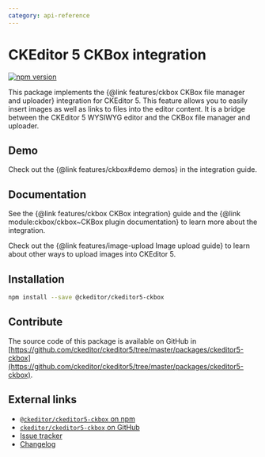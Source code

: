```yaml
---
category: api-reference
---
```


# CKEditor 5 CKBox integration

[![npm version](https://badge.fury.io/js/%40ckeditor%2Fckeditor5-ckbox.svg)](https://www.npmjs.com/package/@ckeditor/ckeditor5-ckbox)

This package implements the {@link features/ckbox CKBox file manager and uploader} integration for CKEditor 5. This feature allows you to easily insert images as well as links to files into the editor content. It is a bridge between the CKEditor 5 WYSIWYG editor and the CKBox file manager and uploader.

## Demo

Check out the {@link features/ckbox#demo demos} in the integration guide.

## Documentation

See the {@link features/ckbox CKBox integration} guide and the {@link module:ckbox/ckbox~CKBox plugin documentation} to learn more about the integration.

Check out the {@link features/image-upload Image upload guide} to learn about other ways to upload images into CKEditor 5.

## Installation

```bash
npm install --save @ckeditor/ckeditor5-ckbox
```

## Contribute

The source code of this package is available on GitHub in [https://github.com/ckeditor/ckeditor5/tree/master/packages/ckeditor5-ckbox](https://github.com/ckeditor/ckeditor5/tree/master/packages/ckeditor5-ckbox).

## External links

* [`@ckeditor/ckeditor5-ckbox` on npm](https://www.npmjs.com/package/@ckeditor/ckeditor5-ckbox)
* [`ckeditor/ckeditor5-ckbox` on GitHub](https://github.com/ckeditor/ckeditor5/tree/master/packages/ckeditor5-ckbox)
* [Issue tracker](https://github.com/ckeditor/ckeditor5/issues)
* [Changelog](https://github.com/ckeditor/ckeditor5/blob/master/CHANGELOG.md)
